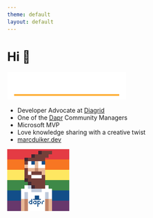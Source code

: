 ```yaml
---
theme: default
layout: default
---
```


# Hi 👋

![Name animation](slides/intro/marcduiker_name_anim_x400.gif)

- Developer Advocate at [Diagrid](https://diagrid.io)
- One of the [Dapr](https://dapr.io) Community Managers
- Microsoft MVP
- Love knowledge sharing with a creative twist
- [marcduiker.dev](https://marcduiker.dev)

![Avatar](slides/intro/marcduiker_dapr_rainbow_eyes.gif)